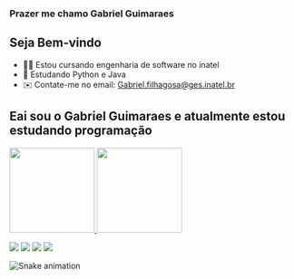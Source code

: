 ### Prazer me chamo Gabriel Guimaraes
## Seja Bem-vindo


- 👩‍💻 Estou cursando engenharia de software no inatel
- 📒 Estudando Python e Java
- ✉️ Contate-me no email: Gabriel.filhagosa@ges.inatel.br

## Eai sou o Gabriel Guimaraes e atualmente estou estudando programação
<div align="laft">
  <a href="https://github.com/GabrielGuimaraes12">
  <img height="150em" src="https://github-readme-stats.vercel.app/api?username=GabrielGuimaraes12&show_icons=true&theme=dark&include_all_commits=true&count_private=true"/>
  <img height="150em" src="https://github-readme-stats.vercel.app/api/top-langs/?username=GabrielGuimaraes12&layout=compact&langs_count=7&theme=dark"/>
</div>

  <a href="https://www.instagram.com/gabriel_guima12/" target="_blank"><img src="https://img.shields.io/badge/-Instagram-%23E4405F?style=for-the-badge&logo=instagram&logoColor=white" target="_blank"></a>
 	<a href="https://www.twitch.tv/guimatw" target="_blank"><img src="https://img.shields.io/badge/Twitch-9146FF?style=for-the-badge&logo=twitch&logoColor=white" target="_blank"></a>
  <a href = "mailto:Gabriel.filhagosa@ges.inatel.br"><img src="https://img.shields.io/badge/-Gmail-%23333?style=for-the-badge&logo=gmail&logoColor=white" target="_blank"></a>
  <a href="" target="_blank"><img src="https://img.shields.io/badge/-LinkedIn-%230077B5?style=for-the-badge&logo=linkedin&logoColor=white" target="_blank"></a> 
  
</div>


![Snake animation](https://github.com/rafaballerini2/rafaballerini2/blob/output/github-contribution-grid-snake.svg)




